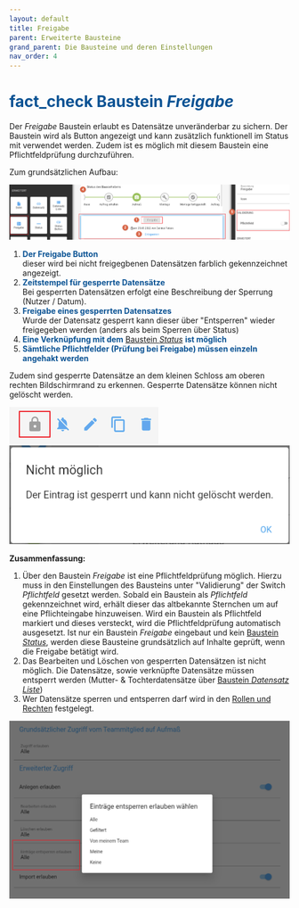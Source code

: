 ```yaml
---
layout: default
title: Freigabe
parent: Erweiterte Bausteine
grand_parent: Die Bausteine und deren Einstellungen
nav_order: 4
---
```


# <span style="color:#0b5394"><span class="material-icons">fact_check</span> **Baustein *Freigabe***</span>

Der *Freigabe* Baustein erlaubt es Datensätze unveränderbar zu sichern. Der Baustein wird als
Button angezeigt und kann zusätzlich funktionell im Status mit verwendet werden. Zudem ist es möglich
mit diesem Baustein eine Pflichtfeldprüfung durchzuführen.

Zum grundsätzlichen Aufbau:

![lock](\assets\record-spec-settings\1lock.png "lock")

1. <span style="color:#0b5394">**Der Freigabe Button**</span>  
    dieser wird bei nicht freigegbenen Datensätzen farblich gekennzeichnet angezeigt.
2. <span style="color:#0b5394">**Zeitstempel für gesperrte Datensätze**</span>  
    Bei gesperrten Datensätzen erfolgt eine Beschreibung der Sperrung (Nutzer / Datum).
3. <span style="color:#0b5394">**Freigabe eines gesperrten Datensatzes**</span>  
    Wurde der Datensatz gesperrt kann dieser über "Entsperren" wieder freigegeben werden
    (anders als beim Sperren über Status)
4. <span style="color:#0b5394">**Eine Verknüpfung mit dem**</span>
[Baustein *Status*](/docs/record-spec-settings/grand-child-expanded/status.html)
<span style="color:#0b5394">**ist möglich**</span>
5. <span style="color:#0b5394">**Sämtliche Pflichtfelder (Prüfung bei Freigabe) müssen einzeln angehakt werden**</span>

Zudem sind gesperrte Datensätze an dem kleinen Schloss am oberen rechten Bildschirmrand zu erkennen.
Gesperrte Datensätze können nicht gelöscht werden.

![lock2](\assets\record-spec-settings\2lock.png "lock2") ![lock3](\assets\record-spec-settings\3lock.png "lock3")

**Zusammenfassung:**

1. Über den Baustein *Freigabe* ist eine Pflichtfeldprüfung möglich. Hierzu muss in den Einstellungen des
Bausteins unter "Validierung" der Switch *Pflichtfeld* gesetzt werden. Sobald ein Baustein als *Pflichtfeld*
gekennzeichnet wird, erhält dieser das altbekannte Sternchen um auf eine Pflichteingabe hinzuweisen. Wird ein
Baustein als Pflichtfeld markiert und dieses versteckt, wird die Pflichtfeldprüfung automatisch ausgesetzt. Ist nur
ein Baustein *Freigabe* eingebaut und kein
[Baustein *Status*](/docs/record-spec-settings/grand-child-expanded/status.html),
werden diese Bausteine grundsätzlich auf Inhalte geprüft, wenn die Freigabe betätigt wird.
2. Das Bearbeiten und Löschen von gesperrten Datensätzen ist nicht möglich. Die Datensätze, sowie verknüpfte Datensätze
müssen entsperrt werden (Mutter- & Tochterdatensätze über
[Baustein *Datensatz Liste*](/docs/record-spec-settings/grand-child-expanded/record-list.html))
3. Wer Datensätze sperren und entsperren darf wird in den
[Rollen und Rechten](/docs/global-settings-and-functions.html#rechte--berechtigungen)
festgelegt.

![lock4](\assets\record-spec-settings\4lock.png "lock4")